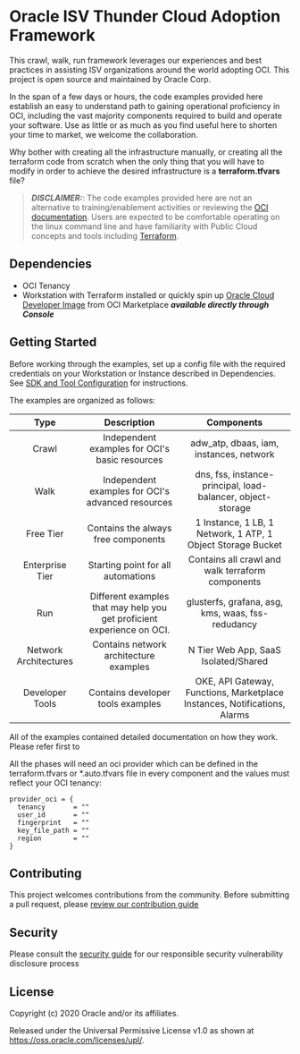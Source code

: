 # Oracle ISV Thunder Cloud Adoption Framework

This crawl, walk, run framework leverages our experiences and best practices in assisting
ISV organizations around the world adopting OCI. This project is open source and maintained by Oracle Corp.

In the span of a few days or hours, the code examples provided here establish an easy to understand path to gaining operational proficiency in OCI, including the vast majority components required to build and operate your software. Use as little or as much as you find useful here to shorten your time to market, we welcome the collaboration.

Why bother with creating all the infrastructure manually, or creating all the terraform code from scratch when the only thing that you will have to modify in order to achieve the desired infrastructure is a **terraform.tfvars** file?

>***DISCLAIMER:***: The code examples provided here are not an alternative to training/enablement activities or reviewing the [OCI documentation](https://docs.cloud.oracle.com/iaas/Content/home.htm). Users are expected to be comfortable operating on the linux command line and have familiarity with Public Cloud concepts and tools including [Terraform](https://github.com/hashicorp/terraform).


## Dependencies

- OCI Tenancy
- Workstation with Terraform installed or quickly spin up [Oracle Cloud Developer Image](https://cloudmarketplace.oracle.com/marketplace/en_US/listing/54030984) from OCI Marketplace **_available directly through Console_**


## Getting Started

Before working through the examples, set up a config file with the required credentials on your Workstation or Instance described in Dependencies. See [SDK and Tool Configuration](https://docs.us-phoenix-1.oraclecloud.com/Content/API/Concepts/sdkconfig.htm) for instructions.

The examples are organized as follows:

| Type      | Description | Components    |
| :----:       |    :----:   |   :----: |
| Crawl     | Independent examples for OCI's basic resources       | adw_atp, dbaas, iam, instances, network  |
| Walk      | Independent examples for OCI's advanced resources       | dns, fss, instance-principal, load-balancer, object-storage  |
| Free Tier      | Contains the always free components       | 1 Instance, 1 LB, 1 Network, 1 ATP, 1 Object Storage Bucket  |
| Enterprise Tier      | Starting point for all automations       | Contains all crawl and walk terraform components  |
| Run      | Different examples that may help you get proficient experience on OCI.       | glusterfs, grafana, asg, kms, waas, fss-redudancy  |
| Network Architectures      | Contains network architecture examples       | N Tier Web App, SaaS Isolated/Shared  |
| Developer Tools      | Contains developer tools examples       | OKE, API Gateway, Functions, Marketplace Instances, Notifications, Alarms  |


All of the examples contained detailed documentation on how they work. Please refer first to 

All the phases will need an oci provider which can be defined in the terraform.tfvars or *.auto.tfvars file in every component and the values must reflect your OCI tenancy:
```
provider_oci = {
  tenancy       = ""
  user_id       = ""
  fingerprint   = ""
  key_file_path = ""
  region        = ""
}
```

## Contributing

This project welcomes contributions from the community. Before submitting a pull request, please [review our contribution guide](./CONTRIBUTING.md)

## Security

Please consult the [security guide](./SECURITY.md) for our responsible security vulnerability disclosure process

## License

Copyright (c) 2020 Oracle and/or its affiliates.

Released under the Universal Permissive License v1.0 as shown at
<https://oss.oracle.com/licenses/upl/>.
